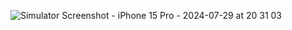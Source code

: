 ![Simulator Screenshot - iPhone 15 Pro - 2024-07-29 at 20 31 03](https://github.com/user-attachments/assets/afd163db-d971-492f-9d84-0563d2dfbdcd)
